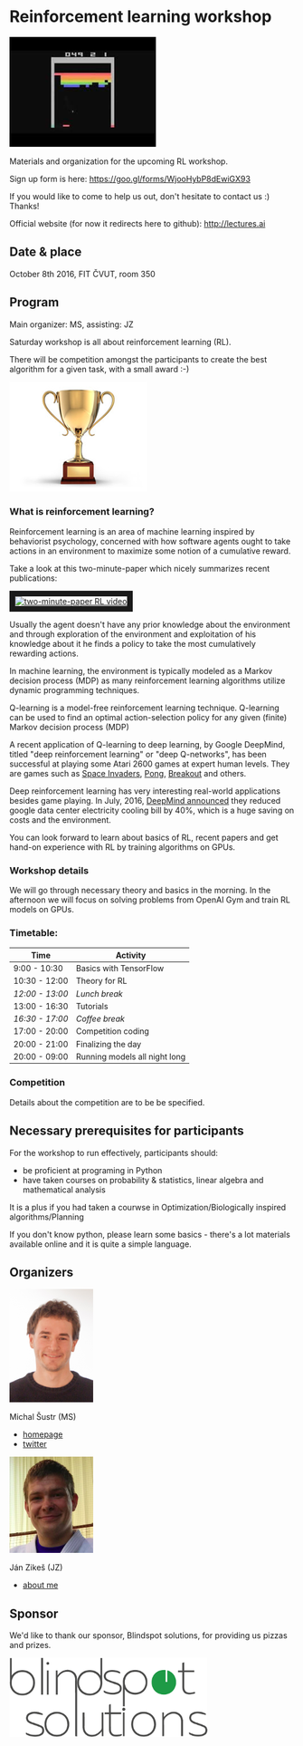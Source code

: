 # Reinforcement learning workshop

![Atari](pics/atari.jpg)

Materials and organization for the upcoming RL workshop.

Sign up form is here: https://goo.gl/forms/WjooHybP8dEwiGX93

If you would like to come to help us out, don't hesitate to contact us :)
Thanks!

Official website (for now it redirects here to github): http://lectures.ai

## Date & place

October 8th 2016, FIT ČVUT, room 350

## Program

Main organizer: MS, assisting: JZ

Saturday workshop is all about reinforcement learning (RL).
 
There will be competition amongst the participants to create the best algorithm for a given task, with a small award :-)

![Trophy](pics/trophy.jpg)

### What is reinforcement learning?

Reinforcement learning is an area of machine learning inspired by behaviorist psychology, concerned with how software agents ought to take actions in an environment to maximize some notion of a cumulative reward.

Take a look at this two-minute-paper which nicely summarizes recent publications:

<a href="http://www.youtube.com/watch?feature=player_embedded&v=Ih8EfvOzBOY
" target="_blank"><img src="http://img.youtube.com/vi/Ih8EfvOzBOY/0.jpg"
alt="two-minute-paper RL video" width="240" height="180" border="10" /></a>

Usually the agent doesn't have any prior knowledge about the environment and through exploration of the environment and exploitation of his knowledge about it he finds a policy to take the most cumulatively rewarding actions.

In machine learning, the environment is typically modeled as a Markov decision process (MDP) as many reinforcement learning algorithms utilize dynamic programming techniques.
 
Q-learning is a model-free reinforcement learning technique. Q-learning can be used to find an optimal action-selection policy for any given (finite) Markov decision process (MDP)

A recent application of Q-learning to deep learning, by Google DeepMind, titled "deep reinforcement learning" or "deep Q-networks", has been successful at playing some Atari 2600 games at expert human levels. They are games such as [Space Invaders](https://www.youtube.com/watch?v=437Ld_rKM2s), [Pong](https://www.youtube.com/watch?v=moqeZusEMcA), [Breakout](https://www.youtube.com/watch?v=QIs3UOTdsJM) and others.

Deep reinforcement learning has very interesting real-world applications besides game playing. In July, 2016, [DeepMind announced](https://deepmind.com/blog) they reduced google data center electricity cooling bill by 40%, which is a huge saving on costs and the environment.

You can look forward to learn about basics of RL, recent papers and get hand-on experience with RL by training algorithms on GPUs.

### Workshop details
We will go through necessary theory and basics in the morning. In the afternoon we will focus on solving problems from OpenAI Gym and train RL models on GPUs.

### Timetable:

| Time            | Activity               |
|-----------------|------------------------|
| 9:00 - 10:30    | Basics with TensorFlow 
| 10:30 - 12:00   | Theory for RL
| *12:00 - 13:00* | *Lunch break* 
| 13:00 - 16:30   | Tutorials
| *16:30 - 17:00* | *Coffee break*
| 17:00 - 20:00   | Competition coding
| 20:00 - 21:00   | Finalizing the day
| 20:00 - 09:00   | Running models all night long

### Competition
Details about the competition are to be be specified.

## Necessary prerequisites for participants

For the workshop to run effectively, participants should:

- be proficient at programing in Python
- have taken courses on probability & statistics, linear algebra and mathematical analysis

It is a plus if you had taken a courwse in Optimization/Biologically inspired algorithms/Planning
  
If you don't know python, please learn some basics - there's a lot materials available online and it is quite a simple language.

## Organizers

![Michal Šustr](pics/michal.sustr.png)

Michal Šustr (MS)

- [homepage](http://michal.sustr.sk/) 
- [twitter](https://twitter.com/michal_sustr)

![Jan Zikeš](pics/jan.zikes.png)

Ján Zikeš (JZ)
    
- [about me](https://about.me/zikesjan)


## Sponsor

We'd like to thank our sponsor, Blindspot solutions, for providing us pizzas and prizes.

[![Michal Šustr](pics/blindspot.png)](http://blindspot-solutions.com/)

